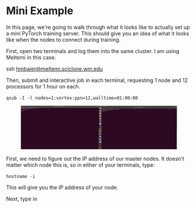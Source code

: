 # Mini Example

In this page, we're going to walk through what it looks like to actually set up a mini PyTorch training server. This should give you an idea of what it looks like when the nodes to connect during training.

First, open two terminals and log them into the same cluster. I am using Meltemi in this case.

ssh hmbaier@meltemi.sciclone.wm.edu

Then, submit and interactive job in each terminal, requesting 1 node and 12 processors for 1 hour on each.

```
qsub -I -l nodes=1:vortex:ppn=12,walltime=01:00:00
```

<figure><img src="../.gitbook/assets/Screenshot from 2023-09-18 13-42-31.png" alt=""><figcaption></figcaption></figure>

First, we need to figure out the IP address of our master nodes. It doesn't matter which node this is, so in either of your terminals, type:

```
hostname -i
```

This will give you the IP address of your node.

Next, type in&#x20;
